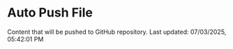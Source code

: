 # Auto Push File

Content that will be pushed to GitHub repository.
Last updated: 07/03/2025, 05:42:01 PM